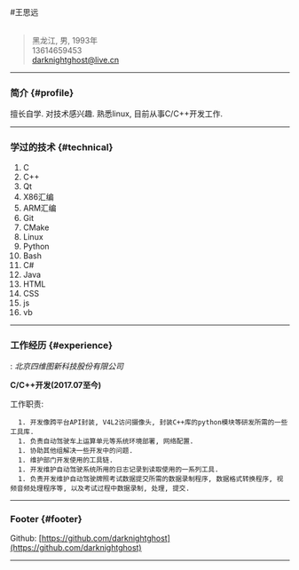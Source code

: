 #王思远<br /><br />
> 黑龙江,&nbsp;男,&nbsp;1993年<br />
> 13614659453<br />
> darknightghost@live.cn<br />

------

### 简介 {#profile}

擅长自学. 对技术感兴趣. 熟悉linux, 目前从事C/C++开发工作.

------

### 学过的技术 {#technical}
1. C
1. C++
1. Qt
1. X86汇编
1. ARM汇编
1. Git
1. CMake
1. Linux
1. Python
1. Bash
1. C#
1. Java
1. HTML
1. CSS
1. js
1. vb

------

### 工作经历 {#experience}

: *北京四维图新科技股份有限公司*

  __C/C++开发(2017.07至今)__

  工作职责:

      1. 开发像跨平台API封装, V4L2访问摄像头, 封装C++库的python模块等研发所需的一些工具库.
      1. 负责自动驾驶车上运算单元等系统环境部署, 网络配置.
      1. 协助其他组解决一些开发中的问题.
      1. 维护部门开发使用的工具链.
      1. 开发维护自动驾驶系统所用的日志记录到读取使用的一系列工具.
      1. 负责开发维护自动驾驶牌照考试数据提交所需的数据录制程序, 数据格式转换程序, 视频音频处理程序等, 以及考试过程中数据录制, 处理, 提交.

------

### Footer {#footer}

Github: [https://github.com/darknightghost](https://github.com/darknightghost)

------